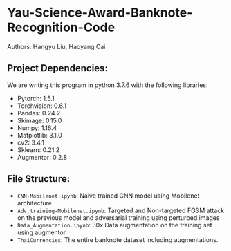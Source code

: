 # Yau-Science-Award-Banknote-Recognition-Code
Authors: Hangyu Liu, Haoyang Cai
## Project Dependencies:
We are writing this program in python 3.7.6 with the following libraries:
* Pytorch: 1.5.1
* Torchvision: 0.6.1
* Pandas: 0.24.2
* Skimage: 0.15.0
* Numpy: 1.16.4
* Matplotlib: 3.1.0
* cv2: 3.4.1
* Sklearn: 0.21.2
* Augmentor: 0.2.8
      
## File Structure:
* `CNN-Mobilenet.ipynb`: Naive trained CNN model using Mobilenet architecture
* `Adv_training-Mobilenet.ipynb`: Targeted and Non-targeted FGSM attack on the previous model and adversarial training using perturbed images
* `Data_Augmentation.ipynb`: 30x Data augmentation on the training set using augmentor
* `ThaiCurrencies`: The entire banknote dataset including augmentations.
